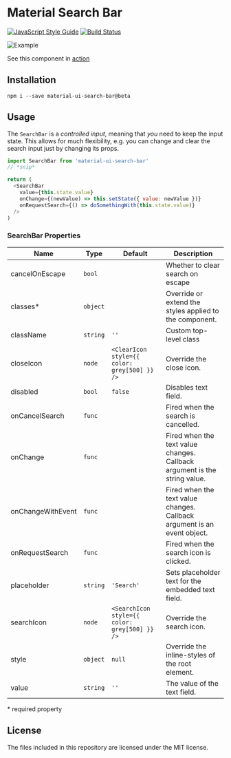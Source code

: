# Material Search Bar
[![JavaScript Style Guide](https://img.shields.io/badge/code_style-standard-brightgreen.svg)](https://standardjs.com)
[![Build Status](https://travis-ci.org/TeamWertarbyte/material-ui-search-bar.svg?branch=master)](https://travis-ci.org/TeamWertarbyte/material-ui-search-bar)

![Example](demo.gif)

See this component in [action](https://teamwertarbyte.github.io/material-ui-search-bar/)

## Installation
```shell
npm i --save material-ui-search-bar@beta
```

## Usage

The `SearchBar` is a _controlled input_, meaning that _you_ need to keep the input state. This allows for much flexibility, e.g. you can change and clear the search input just by changing its props.

```js
import SearchBar from 'material-ui-search-bar'
// *snip*

return (
  <SearchBar
    value={this.state.value}
    onChange={(newValue) => this.setState({ value: newValue })}
    onRequestSearch={() => doSomethingWith(this.state.value)}
  />
)
```


### SearchBar Properties
|Name|Type|Default|Description|
|---|---|---|---|
|cancelOnEscape|`bool`||Whether to clear search on escape|
|classes*|`object`||Override or extend the styles applied to the component.|
|className|`string`|`''`|Custom top-level class|
|closeIcon|`node`|`<ClearIcon style={{ color: grey[500] }} />`|Override the close icon.|
|disabled|`bool`|`false`|Disables text field.|
|onCancelSearch|`func`||Fired when the search is cancelled.|
|onChange|`func`||Fired when the text value changes. Callback argument is the string value.|
|onChangeWithEvent|`func`||Fired when the text value changes. Callback argument is an event object.|
|onRequestSearch|`func`||Fired when the search icon is clicked.|
|placeholder|`string`|`'Search'`|Sets placeholder text for the embedded text field.|
|searchIcon|`node`|`<SearchIcon style={{ color: grey[500] }} />`|Override the search icon.|
|style|`object`|`null`|Override the inline-styles of the root element.|
|value|`string`|`''`|The value of the text field.|

\* required property

## License

The files included in this repository are licensed under the MIT license.
